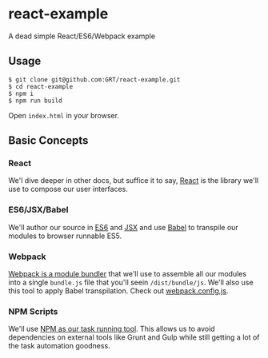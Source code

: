 # react-example
A dead simple React/ES6/Webpack example

## Usage

```
$ git clone git@github.com:GRT/react-example.git
$ cd react-example
$ npm i
$ npm run build
```
Open `index.html` in your browser.

## Basic Concepts

### React
We'l dive deeper in other docs, but suffice it to say, [React](https://facebook.github.io/react/) is the library we'll use to compose our user interfaces.

### ES6/JSX/Babel
We'll author our source in [ES6](https://nodejs.org/en/docs/es6/) and [JSX](https://facebook.github.io/react/docs/jsx-in-depth.html) and use [Babel](https://babeljs.io/) to transpile our modules to browser runnable ES5.

### Webpack
[Webpack is a module bundler](https://webpack.github.io/) that we'll use to assemble all our modules into a single `bundle.js` file that you'll seein `/dist/bundle/js`.
We'll also use this tool to apply Babel transpilation. Check out [webpack.config.js](https://github.com/GRT/react-example/blob/master/webpack.config.js).

### NPM Scripts
We'll use [NPM as our task running tool](https://docs.npmjs.com/misc/scripts).  This allows us to avoid dependencies on external tools like Grunt and Gulp while still getting a lot of the task automation goodness. 